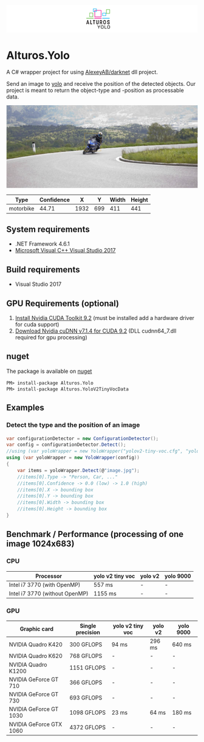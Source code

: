 ![Alturos.Yolo](doc/logo-banner.png)

# Alturos.Yolo

A C# wrapper project for using [AlexeyAB/darknet](https://github.com/AlexeyAB/darknet) dll project.

Send an image to [yolo](https://github.com/pjreddie/darknet) and receive the position of the detected objects. Our project is meant to return the object-type and -position as processable data.

![object detection result](doc/objectdetection.jpg)

Type | Confidence | X | Y | Width | Height |
--- | --- | --- | --- | --- | --- |
motorbike | 44.71 | 1932 | 699 | 411 | 441 |

## System requirements
- .NET Framework 4.6.1
- [Microsoft Visual C++ Visual Studio 2017](https://go.microsoft.com/fwlink/?LinkId=746572)

## Build requirements
- Visual Studio 2017

## GPU Requirements (optional)
1) [Install Nvidia CUDA Toolkit 9.2](https://developer.nvidia.com/cuda-downloads) (must be installed add a hardware driver for cuda support)
2) [Download Nvidia cuDNN v7.1.4 for CUDA 9.2](https://developer.nvidia.com/rdp/cudnn-download) (DLL cudnn64_7.dll required for gpu processing)

## nuget
The package is available on [nuget](https://www.nuget.org/packages/Alturos.Yolo)
```
PM> install-package Alturos.Yolo
PM> install-package Alturos.YoloV2TinyVocData
```

## Examples

### Detect the type and the position of an image
```cs
var configurationDetector = new ConfigurationDetector();
var config = configurationDetector.Detect();
//using (var yoloWrapper = new YoloWrapper("yolov2-tiny-voc.cfg", "yolov2-tiny-voc.weights", "voc.names"))
using (var yoloWrapper = new YoloWrapper(config))
{
	var items = yoloWrapper.Detect(@"image.jpg");
	//items[0].Type -> "Person, Car, ..."
	//items[0].Confidence -> 0.0 (low) -> 1.0 (high)
	//items[0].X -> bounding box
	//items[0].Y -> bounding box
	//items[0].Width -> bounding box
	//items[0].Height -> bounding box
}
```

## Benchmark / Performance (processing of one image 1024x683)

### CPU

Processor | yolo v2 tiny voc | yolo v2 | yolo 9000 |
--- | --- | --- | --- | 
Intel i7 3770 (with OpenMP) | 557 ms | - | - | 
Intel i7 3770 (without OpenMP) | 1155 ms | - | - | 

### GPU

Graphic card | Single precision | yolo v2 tiny voc | yolo v2 | yolo 9000 |
--- | --- | --- | --- | --- |
NVIDIA Quadro K420 | 300 GFLOPS | 94 ms | 296 ms | 640 ms | 
NVIDIA Quadro K620 | 768 GFLOPS | - | - | - | 
NVIDIA Quadro K1200 | 1151 GFLOPS | - | - | - | 
NVIDIA GeForce GT 710 | 366 GFLOPS | - | - | - | 
NVIDIA GeForce GT 730 | 693 GFLOPS | - | - | - | 
NVIDIA GeForce GT 1030 | 1098 GFLOPS | 23 ms | 64 ms| 180 ms | 
NVIDIA GeForce GTX 1060 | 4372 GFLOPS | - | - | - | 
